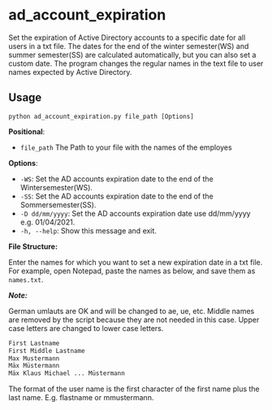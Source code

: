# ad_account_expiration

Set the expiration of Active Directory accounts to a specific date for all users in a txt file. The dates for the end of the winter semester(WS) and summer semester(SS) are calculated automatically, but you can also set a custom date. The program changes the regular names in the text file to user names expected by Active Directory.

## Usage

```console
python ad_account_expiration.py file_path [Options]
```

**Positional**:

* `file_path`     The Path to your file with the names of the employes
  
**Options**:

* `-WS`: Set the AD accounts expiration date to the end of the Wintersemester(WS).
* `-SS`: Set the AD accounts expiration date to the end of the Sommersemester(SS).
* `-D dd/mm/yyyy`: Set the AD accounts expiration date use dd/mm/yyyy e.g. 01/04/2021.
* `-h, --help`: Show this message and exit.

**File Structure:**

Enter the names for which you want to set a new expiration date in a txt file. For example, open Notepad, paste the names as below, and save them as `names.txt`.

***Note:***

German umlauts are OK and will be changed to ae, ue, etc. Middle names are removed by the script because they are not needed in this case. Upper case letters are changed to lower case letters.

```txt
First Lastname
First Middle Lastname
Max Mustermann
Mäx Müstermann
Mäx Klaus Michael ... Müstermann

```

The format of the user name is the first character of the first name plus the last name. E.g. flastname or mmustermann.
